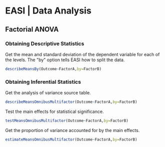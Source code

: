# EASI | Data Analysis

## Factorial ANOVA

### Obtaining Descriptive Statistics

Get the mean and standard deviation of the dependent variable for each of the levels. The "by" option tells EASI how to split the data.

```r
describeMeansBy(Outcome~FactorA,by=FactorB)
```

### Obtaining Inferential Statistics

Get the analysis of variance source table.

```r
describeMeansOmnibusMultifactor(Outcome~FactorA,by=FactorB)
```

Test the main effects for statistical significance.

```r
testMeansOmnibusMultifactor(Outcome~FactorA,by=FactorB)
```

Get the proportion of variance accounted for by the main effects.

```r
estimateMeansOmnibusMultifactor(Outcome~FactorA,by=FactorB)
```
